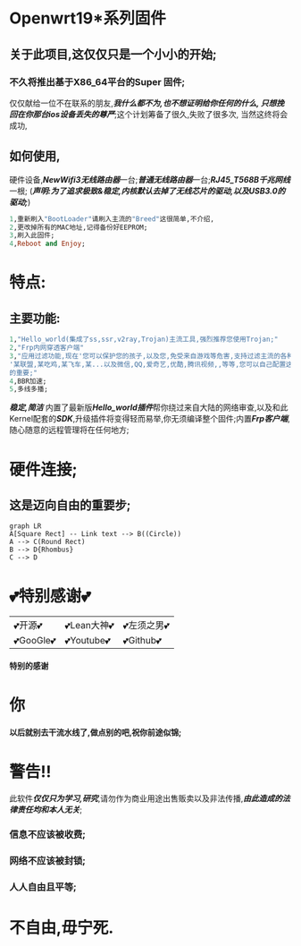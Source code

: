 # Openwrt19*系列固件
## 关于此项目,这仅仅只是一个小小的开始;
### 不久将推出基于X86_64平台的Super 固件;
仅仅献给一位不在联系的朋友,***我什么都不为,也不想证明给你任何的什么,
只想挽回在你那台ios设备丢失的尊严***;这个计划筹备了很久,失败了很多次,
当然这终将会成功,

## 如何使用,
硬件设备,***NewWifi3无线路由器***一台;***普通无线路由器***一台;***RJ45_T568B千兆网线***一根;
(***声明:为了追求极致&稳定,内核默认去掉了无线芯片的驱动,以及USB3.0的驱动;***)
```ruby
1,重新刷入"BootLoader"请刷入主流的"Breed"这很简单,不介绍,
2,更改掉所有的MAC地址,记得备份好EEPROM;
3,刷入此固件;
4,Reboot and Enjoy;
```


# 特点:
## 主要功能:
```ruby
1,"Hello_world(集成了ss,ssr,v2ray,Trojan)主流工具,强烈推荐您使用Trojan;"
2,"Frp内网穿透客户端"
3,"应用过滤功能,现在'您可以保护您的孩子,以及您,免受来自游戏等危害,支持过滤主流的各种游戏
'某联盟,某吃鸡,某飞车,某...以及微信,QQ,爱奇艺,优酷,腾讯视频,,等等,您可以自己配置这一切,自由多么
的重要;"
4,BBR加速;
5,多线多播;
```
***稳定,简洁***
内置了最新版***Hello_world插件***帮你绕过来自大陆的网络审查,以及和此Kernel配套的***SDK***,升级插件将变得轻而易举,你无须编译整个固件;内置***Frp客户端***,随心随意的远程管理将在任何地方;

# 硬件连接;
## 这是迈向自由的重要步;



```mermaid
graph LR
A[Square Rect] -- Link text --> B((Circle))
A --> C(Round Rect)
B --> D{Rhombus}
C --> D
```



# 💕特别感谢💕

|        |             |            |
|--------|-------------|------------|
|💕开源💕|💕Lean大神💕 |💕左须之男💕|
|💕GooGle💕|💕Youtube💕 |💕Github💕 |


#### 特别的感谢
# 你
#### 以后就别去干流水线了,做点别的吧,祝你前途似锦;


# 警告!!
此软件***仅仅只为学习,研究***,请勿作为商业用途出售贩卖以及非法传播,***由此造成的法律责任均和本人无关***;

### 信息不应该被收费;
### 网络不应该被封锁;
### 人人自由且平等;
# 不自由,毋宁死.
